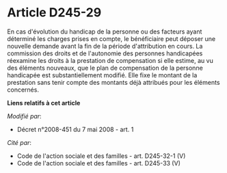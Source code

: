 # Article D245-29

En cas d'évolution du handicap de la personne ou des facteurs ayant déterminé les charges prises en compte, le bénéficiaire
peut déposer une nouvelle demande avant la fin de la période d'attribution en cours. La commission des droits et de
l'autonomie des personnes handicapées réexamine les droits à la prestation de compensation si elle estime, au vu des éléments
nouveaux, que le plan de compensation de la personne handicapée est substantiellement modifié. Elle fixe le montant de la
prestation sans tenir compte des montants déjà attribués pour les éléments concernés.

**Liens relatifs à cet article**

_Modifié par_:

  - Décret n°2008-451 du 7 mai 2008 - art. 1

_Cité par_:

  - Code de l'action sociale et des familles - art. D245-32-1 (V)
  - Code de l'action sociale et des familles - art. D245-33 (V)
